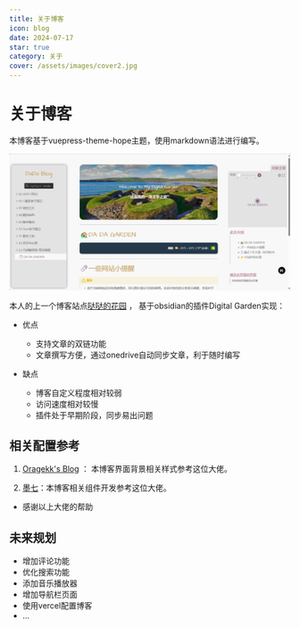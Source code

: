 ```yaml
---
title: 关于博客
icon: blog
date: 2024-07-17
star: true
category: 关于
cover: /assets/images/cover2.jpg
---
```


# 关于博客

本博客基于vuepress-theme-hope主题，使用markdown语法进行编写。

![上一任博客站点图](images/the-first-blog.png)

本人的上一个博客站点[哒哒的花园](https://www.dadagarden.fun/) ， 基于obsidian的插件Digital Garden实现： 

- 优点
    - 支持文章的双链功能
    - 文章撰写方便，通过onedrive自动同步文章，利于随时编写

- 缺点
    - 博客自定义程度相对较弱
    - 访问速度相对较慢
    - 插件处于早期阶段，同步易出问题

## 相关配置参考

1. [Oragekk's Blog](https://oragekk.me/) ： 本博客界面背景相关样式参考这位大佬。

2. [墨七](https://blog.mo7.cc/)：本博客相关组件开发参考这位大佬。

- 感谢以上大佬的帮助

## 未来规划

- 增加评论功能
- 优化搜索功能
- 添加音乐播放器
- 增加导航栏页面
- 使用vercel配置博客
- ...
